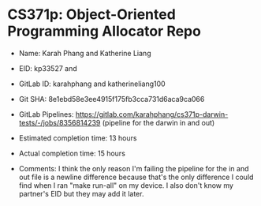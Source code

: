 # CS371p: Object-Oriented Programming Allocator Repo

* Name: Karah Phang and Katherine Liang

* EID: kp33527 and 

* GitLab ID: karahphang and katherineliang100

* Git SHA: 8e1ebd58e3ee4915f175fb3cca731d6aca9ca066

* GitLab Pipelines: https://gitlab.com/karahphang/cs371p-darwin-tests/-/jobs/8356814239 (pipeline for the darwin in and out)

* Estimated completion time: 13 hours

* Actual completion time: 15 hours

* Comments: I think the only reason I'm failing the pipeline for the in and out file is a newline difference because that's the only difference I could find when I ran "make run-all" on my device. I also don't know my partner's EID but they may add it later.
